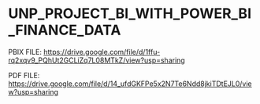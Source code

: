 # UNP_PROJECT_BI_WITH_POWER_BI_FINANCE_DATA

PBIX FILE: https://drive.google.com/file/d/1ffu-rq2xqv9_PQhUt2GCLiZq7L08MTkZ/view?usp=sharing

PDF FILE: https://drive.google.com/file/d/14_ufdGKFPe5x2N7Te6Ndd8jkiTDtEJL0/view?usp=sharing
